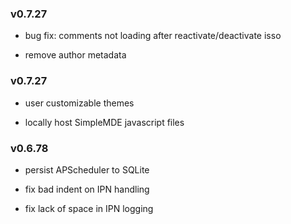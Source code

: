 <h3>v0.7.27</h3>

* bug fix: comments not loading after reactivate/deactivate isso

* remove author metadata

<h3>v0.7.27</h3>

* user customizable themes

* locally host SimpleMDE javascript files

<h3>v0.6.78</h3>

* persist APScheduler to SQLite

* fix bad indent on IPN handling

* fix lack of space in IPN logging
